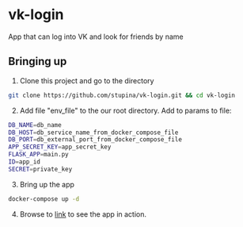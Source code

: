 # vk-login

App that can log into VK and look for friends by name

## Bringing up

1. Clone this project and go to the directory
```bash
git clone https://github.com/stupina/vk-login.git && cd vk-login
```

2. Add file "env_file" to the our root directory. Add to params to file:
```bash
DB_NAME=db_name
DB_HOST=db_service_name_from_docker_compose_file
DB_PORT=db_external_port_from_docker_compose_file
APP_SECRET_KEY=app_secret_key
FLASK_APP=main.py
ID=app_id
SECRET=private_key
```

3. Bring up the app
```bash
docker-compose up -d
```

4. Browse to [link](http://0.0.0.0:5000) to see the app in action.
